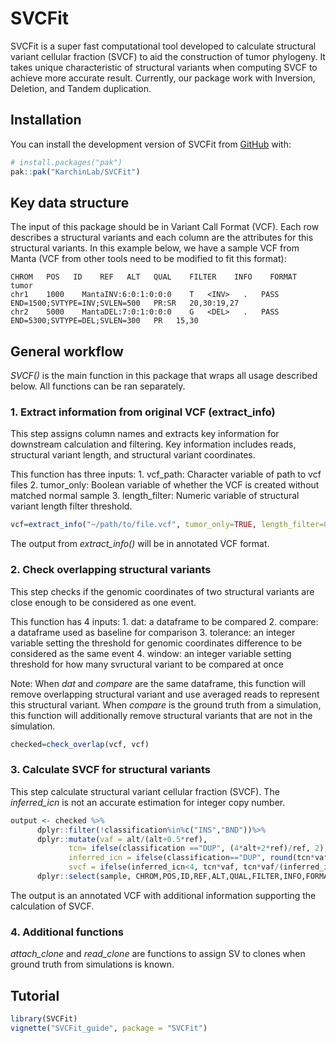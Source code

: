 
<!-- README.md is generated from README.Rmd. Please edit that file -->

# SVCFit

<!-- badges: start -->
<!-- badges: end -->

SVCFit is a super fast computational tool developed to calculate
structural variant cellular fraction (SVCF) to aid the construction of
tumor phylogeny. It takes unique characteristic of structural variants
when computing SVCF to achieve more accurate result. Currently, our
package work with Inversion, Deletion, and Tandem duplication.

## Installation

You can install the development version of SVCFit from
[GitHub](https://github.com/) with:

``` r
# install.packages("pak")
pak::pak("KarchinLab/SVCFit")
```

## Key data structure

The input of this package should be in Variant Call Format (VCF). Each
row describes a structural variants and each column are the attributes
for this structural variants. In this example below, we have a sample
VCF from Manta (VCF from other tools need to be modified to fit this
format):

<!-- ```{r,echo = FALSE}  example_vcf=data.frame(CHROM=c("chr1","chr2"), POS=c(1000, 5000), ID=c("MantaINV:6:0:1:0:0:0","MantaDEL:7:0:1:0:0:0"), REF=c("T","G"), ALT=c("<INV>","<DEL>"), QUAL=c(".","."), FILTER=c("PASS","PASS"),INFO=c("END=1500;SVTYPE=INV;SVLEN=500","END=5300;SVTYPE=DEL;SVLEN=300"), FORMAT=c("PR:SR","PR"),tumor=c("20,30:19,27", "15,30")) # example_vcf #` -->
<!-- ``` -->

    CHROM   POS   ID    REF   ALT   QUAL    FILTER    INFO    FORMAT    tumor
    chr1    1000    MantaINV:6:0:1:0:0:0    T   <INV>   .   PASS    END=1500;SVTYPE=INV;SVLEN=500   PR:SR   20,30:19,27
    chr2    5000    MantaDEL:7:0:1:0:0:0    G   <DEL>   .   PASS    END=5300;SVTYPE=DEL;SVLEN=300   PR   15,30

## General workflow

*SVCF()* is the main function in this package that wraps all usage
described below. All functions can be ran separately.

### 1. Extract information from original VCF (extract_info)

This step assigns column names and extracts key information for
downstream calculation and filtering. Key information includes reads,
structural variant length, and structural variant coordinates.

This function has three inputs: 1. vcf_path: Character variable of path
to vcf files 2. tumor_only: Boolean variable of whether the VCF is
created without matched normal sample 3. length_filter: Numeric variable
of structural variant length filter threshold.

``` r
vcf=extract_info("~/path/to/file.vcf", tumor_only=TRUE, length_filter=0)
```

The output from *extract_info()* will be in annotated VCF format.

### 2. Check overlapping structural variants

This step checks if the genomic coordinates of two structural variants
are close enough to be considered as one event.

This function has 4 inputs: 1. dat: a dataframe to be compared 2.
compare: a dataframe used as baseline for comparison 3. tolerance: an
integer variable setting the threshold for genomic coordinates
difference to be considered as the same event 4. window: an integer
variable setting threshold for how many svructural variant to be
compared at once

Note: When *dat* and *compare* are the same dataframe, this function
will remove overlapping structural variant and use averaged reads to
represent this structural variant. When *compare* is the ground truth
from a simulation, this function will additionally remove structural
variants that are not in the simulation.

``` r
checked=check_overlap(vcf, vcf)
```

### 3. Calculate SVCF for structural variants

This step calculate structural variant cellular fraction (SVCF). The
*inferred_icn* is not an accurate estimation for integer copy number.

``` r
output <- checked %>%
      dplyr::filter(!classification%in%c("INS","BND"))%>%
      dplyr::mutate(vaf = alt/(alt+0.5*ref),
             tcn= ifelse(classification =="DUP", (4*alt+2*ref)/ref, 2),
             inferred_icn = ifelse(classification=="DUP", round(tcn*vaf+2),2),
             svcf = ifelse(inferred_icn<4, tcn*vaf, tcn*vaf/(inferred_icn-2)))%>%
      dplyr::select(sample, CHROM,POS,ID,REF,ALT,QUAL,FILTER,INFO,FORMAT,tumor,classification,pos2,vaf,tcn,inferred_icn,svcf)
```

The output is an annotated VCF with additional information supporting
the calculation of SVCF.

### 4. Additional functions

*attach_clone* and *read_clone* are functions to assign SV to clones
when ground truth from simulations is known.

## Tutorial

``` r
library(SVCFit)
vignette("SVCFit_guide", package = "SVCFit")
```
